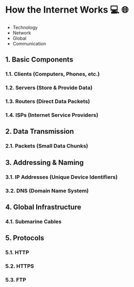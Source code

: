 
#  How the Internet Works  💻 🌐

 - Technology
 - Network
 - Global
 - Communication

## 1. Basic Components

### 1.1. Clients (Computers, Phones, etc.)

### 1.2. Servers (Store & Provide Data)

### 1.3. Routers (Direct Data Packets)

### 1.4. ISPs (Internet Service Providers)

## 2. Data Transmission

### 2.1. Packets (Small Data Chunks)

## 3. Addressing & Naming

### 3.1. IP Addresses (Unique Device Identifiers)

### 3.2. DNS (Domain Name System)

## 4. Global Infrastructure

### 4.1. Submarine Cables

## 5. Protocols

### 5.1. HTTP

### 5.2. HTTPS

### 5.3. FTP

